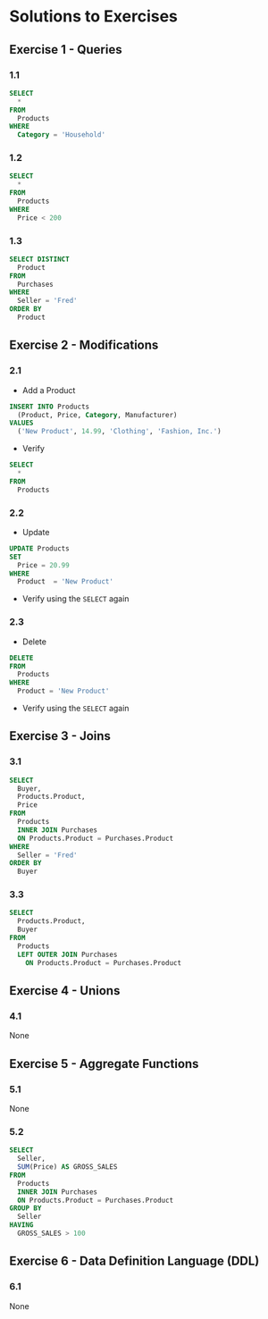 # Solutions to Exercises

## Exercise 1 - Queries

### 1.1

```sql
SELECT
  *
FROM
  Products
WHERE
  Category = 'Household'
```

### 1.2

```sql
SELECT
  *
FROM
  Products
WHERE
  Price < 200
```

### 1.3

```sql
SELECT DISTINCT
  Product
FROM
  Purchases
WHERE
  Seller = 'Fred'
ORDER BY
  Product
```


## Exercise 2 - Modifications

### 2.1
- Add a Product
```sql
INSERT INTO Products
  (Product, Price, Category, Manufacturer)
VALUES
  ('New Product', 14.99, 'Clothing', 'Fashion, Inc.')
```
- Verify
```sql
SELECT
  *
FROM
  Products
```

### 2.2
- Update
```sql
UPDATE Products
SET 
  Price = 20.99
WHERE 
  Product  = 'New Product'
```
- Verify using the `SELECT` again

### 2.3
- Delete
```sql
DELETE
FROM
  Products
WHERE
  Product = 'New Product'
```
- Verify using the `SELECT` again


## Exercise 3 - Joins

### 3.1
```sql
SELECT
  Buyer,
  Products.Product,
  Price
FROM
  Products
  INNER JOIN Purchases
  ON Products.Product = Purchases.Product
WHERE
  Seller = 'Fred'
ORDER BY
  Buyer
```

### 3.3
```sql
SELECT 
  Products.Product,
  Buyer
FROM 
  Products
  LEFT OUTER JOIN Purchases 
    ON Products.Product = Purchases.Product
```


## Exercise 4 - Unions

### 4.1
None


## Exercise 5 - Aggregate Functions

### 5.1
None

### 5.2
```sql
SELECT
  Seller,
  SUM(Price) AS GROSS_SALES
FROM
  Products
  INNER JOIN Purchases
  ON Products.Product = Purchases.Product
GROUP BY
  Seller
HAVING
  GROSS_SALES > 100
```


## Exercise 6 - Data Definition Language (DDL)

### 6.1
None
